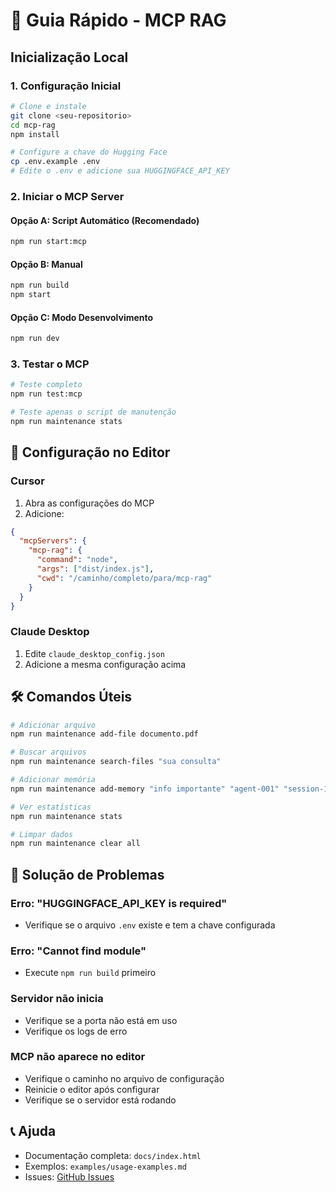 # 🚀 Guia Rápido - MCP RAG

## Inicialização Local

### 1. **Configuração Inicial**
```bash
# Clone e instale
git clone <seu-repositorio>
cd mcp-rag
npm install

# Configure a chave do Hugging Face
cp .env.example .env
# Edite o .env e adicione sua HUGGINGFACE_API_KEY
```

### 2. **Iniciar o MCP Server**

#### Opção A: Script Automático (Recomendado)
```bash
npm run start:mcp
```

#### Opção B: Manual
```bash
npm run build
npm start
```

#### Opção C: Modo Desenvolvimento
```bash
npm run dev
```

### 3. **Testar o MCP**
```bash
# Teste completo
npm run test:mcp

# Teste apenas o script de manutenção
npm run maintenance stats
```

## 🔧 Configuração no Editor

### Cursor
1. Abra as configurações do MCP
2. Adicione:
```json
{
  "mcpServers": {
    "mcp-rag": {
      "command": "node",
      "args": ["dist/index.js"],
      "cwd": "/caminho/completo/para/mcp-rag"
    }
  }
}
```

### Claude Desktop
1. Edite `claude_desktop_config.json`
2. Adicione a mesma configuração acima

## 🛠️ Comandos Úteis

```bash
# Adicionar arquivo
npm run maintenance add-file documento.pdf

# Buscar arquivos
npm run maintenance search-files "sua consulta"

# Adicionar memória
npm run maintenance add-memory "info importante" "agent-001" "session-123"

# Ver estatísticas
npm run maintenance stats

# Limpar dados
npm run maintenance clear all
```

## 🐛 Solução de Problemas

### Erro: "HUGGINGFACE_API_KEY is required"
- Verifique se o arquivo `.env` existe e tem a chave configurada

### Erro: "Cannot find module"
- Execute `npm run build` primeiro

### Servidor não inicia
- Verifique se a porta não está em uso
- Verifique os logs de erro

### MCP não aparece no editor
- Verifique o caminho no arquivo de configuração
- Reinicie o editor após configurar
- Verifique se o servidor está rodando

## 📞 Ajuda

- Documentação completa: `docs/index.html`
- Exemplos: `examples/usage-examples.md`
- Issues: [GitHub Issues](https://github.com/seu-usuario/mcp-rag/issues)